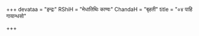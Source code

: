 +++
devataa = "इन्द्रः"
RShiH = "मेधातिथिः काण्वः"
ChandaH = "बृहती"
title = "०४ पाहि गायान्धसो"

+++
